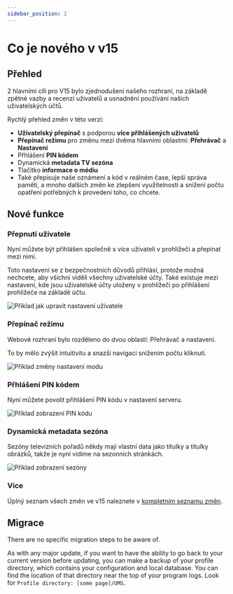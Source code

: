 ```yaml
---
sidebar_position: 2
---
```


# Co je nového v v15

## Přehled

2 hlavními cíli pro V15 bylo zjednodušení našeho rozhraní, na základě zpětné vazby a recenzí uživatelů a usnadnění používání našich uživatelských účtů.

Rychlý přehled změn v této verzi:

- **Uživatelský přepínač** s podporou **více přihlášených uživatelů**
- **Přepínač režimu** pro změnu mezi dvěma hlavními oblastmi: **Přehrávač** a **Nastavení**
- Přhlášení **PIN kódem**
- Dynamická **metadata TV sezóna**
- Tlačítko **informace o médiu**
- Také přepisuje naše oznámení a kód v reálném čase, lepší správa paměti, a mnoho dalších změn ke zlepšení využitelnosti a snížení počtu opatření potřebných k provedení toho, co chcete.

## Nové funkce

### Přepnutí uživatele

Nyní můžete být přihlášen společně s více uživateli v prohlížeči a přepínat mezi nimi.

Toto nastavení se z bezpečnostních důvodů přihlásí, protože možná nechcete, aby všichni viděli všechny uživatelské účty. Také existuje mezi nastavení, kde jsou uživatelské účty uloženy v prohlížeči po přihlášení prohlížeče na základě účtu.

![Příklad jak upravit nastavení uživatele](@site/docs/img/whats-new-in-v14-user-avatar.png)

### Přepínač režimu

Webové rozhraní bylo rozděleno do dvou oblastí: Přehrávač a nastavení.

To by mělo zvýšit intuitivitu a snazší navigaci snížením počtu kliknutí.

![Příklad změny nastavení modu](@site/docs/img/whats-new-in-v15-mode-switcher.png)

### Přhlášení **PIN kódem**

Nyní můžete povolit přihlášení PIN kódu v nastavení serveru.

![Příklad zobrazení PIN kódu](@site/docs/img/whats-new-in-v15-pin-code.png)

### Dynamická **metadata sezóna**

Sezóny televizních pořadů někdy mají vlastní data jako titulky a titulky obrázků, takže je nyní vidíme na sezonních stránkách.

![Příklad zobrazení sezóny](@site/docs/img/whats-new-in-v15-season-metadata.png)

### Více

Úplný seznam všech změn ve v15 naleznete v [kompletním seznamu změn](https://github.com/UniversalMediaServer/UniversalMediaServer/blob/main/CHANGELOG.md).

## Migrace

There are no specific migration steps to be aware of.

As with any major update, if you want to have the ability to go back to your current version before updating, you can make a backup of your profile directory, which contains your configuration and local database. You can find the location of that directory near the top of your program logs. Look for `Profile directory: [some page]/UMS`.
